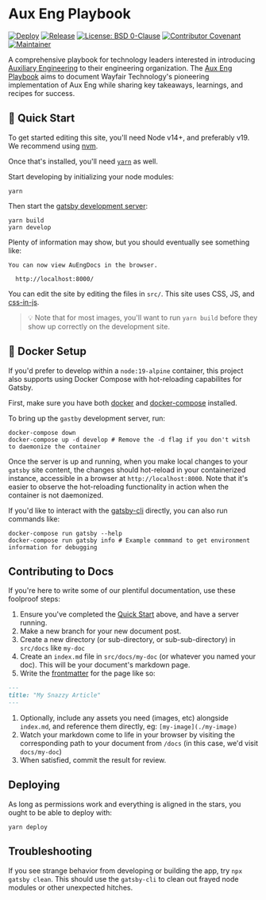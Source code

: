 # Aux Eng Playbook

[![Deploy](https://github.com/wayfair-incubator/aux-eng-playbook/actions/workflows/deploy.yml/badge.svg?branch=main)](https://github.com/wayfair-incubator/aux-eng-playbook/actions/workflows/deploy.yml)
[![Release](https://img.shields.io/github/v/release/wayfair-incubator/aux-eng-playbook?display_name=tag)](https://github.com/wayfair-incubator/aux-eng-playbook/releases)
[![License: BSD 0-Clause](https://img.shields.io/badge/License-BSD%200--Clause-orange.svg)](LICENSE)
[![Contributor Covenant](https://img.shields.io/badge/Contributor%20Covenant-2.0-24B8EE.svg)](CODE_OF_CONDUCT.md)
[![Maintainer](https://img.shields.io/badge/Maintainer-Wayfair-7F187F)](https://wayfair.github.io)

A comprehensive playbook for technology leaders interested in introducing [Auxiliary Engineering](https://www.aboutwayfair.com/tech-innovation/what-is-auxiliary-engineering) to their engineering organization. The [Aux Eng Playbook](https://github.com/wayfair-incubator/aux-eng-playbook) aims to document Wayfair Technology's pioneering implementation of Aux Eng while sharing key takeaways, learnings, and recipes for success.

## 🚀 Quick Start

To get started editing this site, you'll need Node v14+, and preferably v19. We recommend using [nvm](https://github.com/nvm-sh/nvm).

Once that's installed, you'll need [`yarn`](https://yarnpkg.com/) as well.

Start developing by initializing your node modules:

```shell
yarn
```

Then start the [gatsby development server](https://www.gatsbyjs.com/docs/):

```shell
yarn build
yarn develop
```

Plenty of information may show, but you should eventually see something like:

```shell
You can now view AuEngDocs in the browser.

  http://localhost:8000/

```

You can edit the site by editing the files in `src/`. This site uses CSS, JS, and [css-in-js](https://cssinjs.org/).

> 💡 Note that for most images, you'll want to run `yarn build` before they show up correctly on the development site.

## 🐳 Docker Setup

If you'd prefer to develop within a `node:19-alpine` container, this project also supports using Docker Compose with hot-reloading capabilites for Gatsby.

First, make sure you have both [docker](https://docs.docker.com/engine/install/) and [docker-compose](https://docs.docker.com/compose/install/) installed.

To bring up the `gastby` development server, run:

```shell
docker-compose down
docker-compose up -d develop # Remove the -d flag if you don't witsh to daemonize the container
```

Once the server is up and running, when you make local changes to your `gatsby` site content, the changes should hot-reload in your containerized instance, accessible in a browser at `http://localhost:8000`. Note that it's easier to observe the hot-reloading functionality in action when the container is not daemonized.

If you'd like to interact with the [gatsby-cli](https://www.gatsbyjs.com/docs/reference/gatsby-cli/) directly, you can also run commands like:

```shell
docker-compose run gatsby --help
docker-compose run gatsby info # Example commmand to get environment information for debugging
```

## Contributing to Docs

If you're here to write some of our plentiful documentation, use these foolproof steps:

1. Ensure you've completed the [Quick Start](#-quick-start) above, and have a server running.
1. Make a new branch for your new document post.
1. Create a new directory (or sub-directory, or sub-sub-directory) in `src/docs` like `my-doc`
1. Create an `index.md` file in `src/docs/my-doc` (or whatever you named your doc). This will be your document's markdown page.
1. Write the [frontmatter](https://github.com/remarkjs/remark-frontmatter#use) for the page like so:

```markdown
---
title: "My Snazzy Article"
---
```

1. Optionally, include any assets you need (images, etc) alongside `index.md`, and reference them directly, eg: `[my-image](./my-image)`
1. Watch your markdown come to life in your browser by visiting the corresponding path to your document from `/docs` (in this case, we'd visit `docs/my-doc`)
1. When satisfied, commit the result for review.

## Deploying

As long as permissions work and everything is aligned in the stars, you ought to be able to deploy with:

```shell
yarn deploy
```

## Troubleshooting

If you see strange behavior from developing or building the app, try `npx gatsby clean`. This should use the `gatsby-cli` to clean out frayed node modules or other unexpected hitches.
